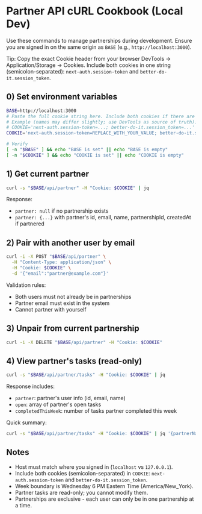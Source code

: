 # Partner API cURL Cookbook (Local Dev)

Use these commands to manage partnerships during development. Ensure you are signed in on the same origin as `BASE` (e.g., `http://localhost:3000`).

Tip: Copy the exact Cookie header from your browser DevTools → Application/Storage → Cookies. Include both cookies in one string (semicolon-separated): `next-auth.session-token` and `better-do-it.session_token`.

## 0) Set environment variables

```bash
BASE=http://localhost:3000
# Paste the full cookie string here. Include both cookies if there are multiple.
# Example (names may differ slightly; use DevTools as source of truth):
# COOKIE='next-auth.session-token=...; better-do-it.session_token=...'
COOKIE='next-auth.session-token=REPLACE_WITH_YOUR_VALUE; better-do-it.session_token=REPLACE_WITH_YOUR_VALUE'

# Verify
[ -n "$BASE" ] && echo "BASE is set" || echo "BASE is empty"
[ -n "$COOKIE" ] && echo "COOKIE is set" || echo "COOKIE is empty"
```

## 1) Get current partner

```bash
curl -s "$BASE/api/partner" -H "Cookie: $COOKIE" | jq
```

Response:

- `partner: null` if no partnership exists
- `partner: {...}` with partner's id, email, name, partnershipId, createdAt if partnered

## 2) Pair with another user by email

```bash
curl -i -X POST "$BASE/api/partner" \
  -H "Content-Type: application/json" \
  -H "Cookie: $COOKIE" \
  -d '{"email":"partner@example.com"}'
```

Validation rules:

- Both users must not already be in partnerships
- Partner email must exist in the system
- Cannot partner with yourself

## 3) Unpair from current partnership

```bash
curl -i -X DELETE "$BASE/api/partner" -H "Cookie: $COOKIE"
```

## 4) View partner's tasks (read-only)

```bash
curl -s "$BASE/api/partner/tasks" -H "Cookie: $COOKIE" | jq
```

Response includes:

- `partner`: partner's user info (id, email, name)
- `open`: array of partner's open tasks
- `completedThisWeek`: number of tasks partner completed this week

Quick summary:

```bash
curl -s "$BASE/api/partner/tasks" -H "Cookie: $COOKIE" | jq '{partnerName: .partner.name, openCount: (.open|length), completedThisWeek}'
```

## Notes

- Host must match where you signed in (`localhost` vs `127.0.0.1`).
- Include both cookies (semicolon-separated) in `COOKIE`: `next-auth.session-token` and `better-do-it.session_token`.
- Week boundary is Wednesday 6 PM Eastern Time (America/New_York).
- Partner tasks are read-only; you cannot modify them.
- Partnerships are exclusive - each user can only be in one partnership at a time.
